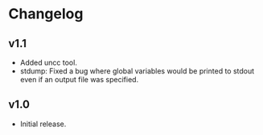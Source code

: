 # Changelog

## v1.1

- Added uncc tool.
- stdump: Fixed a bug where global variables would be printed to stdout even if an output file was specified.

## v1.0

- Initial release.
